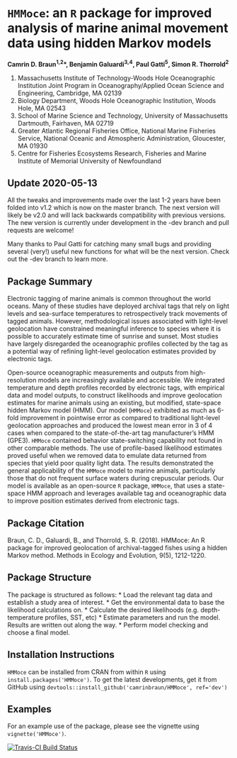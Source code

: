 `HMMoce`: an `R` package for improved analysis of marine animal movement
data using hidden Markov models
================

<!-- README.md is generated from README.Rmd. Please edit that file -->

**Camrin D. Braun<sup>1,2</sup>\*, Benjamin Galuardi<sup>3,4</sup>, Paul
Gatti<sup>5</sup>, Simon R. Thorrold<sup>2</sup>**

1.  Massachusetts Institute of Technology-Woods Hole Oceanographic
    Institution Joint Program in Oceanography/Applied Ocean Science and
    Engineering, Cambridge, MA 02139
2.  Biology Department, Woods Hole Oceanographic Institution, Woods
    Hole, MA 02543
3.  School of Marine Science and Technology, University of Massachusetts
    Dartmouth, Fairhaven, MA 02719
4.  Greater Atlantic Regional Fisheries Office, National Marine
    Fisheries Service, National Oceanic and Atmospheric Administration,
    Gloucester, MA 01930
5.  Centre for Fisheries Ecosystems Research, Fisheries and Marine
    Institute of Memorial University of Newfoundland

## Update 2020-05-13

All the tweaks and improvements made over the last 1-2 years have been
folded into v1.2 which is now on the master branch. The next version
will likely be v2.0 and will lack backwards compatibility with previous
versions. The new version is currently under development in the -dev
branch and pull requests are welcome\!

Many thanks to Paul Gatti for catching many small bugs and providing
several (very\!) useful new functions for what will be the next version.
Check out the -dev branch to learn more.

## Package Summary

Electronic tagging of marine animals is common throughout the world
oceans. Many of these studies have deployed archival tags that rely on
light levels and sea-surface temperatures to retrospectively track
movements of tagged animals. However, methodological issues associated
with light-level geolocation have constrained meaningful inference to
species where it is possible to accurately estimate time of sunrise and
sunset. Most studies have largely disregarded the oceanographic profiles
collected by the tag as a potential way of refining light-level
geolocation estimates provided by electronic tags.

Open-source oceanographic measurements and outputs from high-resolution
models are increasingly available and accessible. We integrated
temperature and depth profiles recorded by electronic tags, with
empirical data and model outputs, to construct likelihoods and improve
geolocation estimates for marine animals using an existing, but
modified, state-space hidden Markov model (HMM). Our model (`HMMoce`)
exhibited as much as 6-fold improvement in pointwise error as compared
to traditional light-level geolocation approaches and produced the
lowest mean error in 3 of 4 cases when compared to the state-of-the-art
tag manufacturer’s HMM (GPE3). `HMMoce` contained behavior
state-switching capability not found in other comparable methods. The
use of profile-based likelihood estimates proved useful when we removed
data to emulate data returned from species that yield poor quality light
data. The results demonstrated the general applicability of the `HMMoce`
model to marine animals, particularly those that do not frequent surface
waters during crepuscular periods. Our model is available as an
open-source `R` package, `HMMoce`, that uses a state-space HMM approach
and leverages available tag and oceanographic data to improve position
estimates derived from electronic tags.

## Package Citation

Braun, C. D., Galuardi, B., and Thorrold, S. R. (2018). HMMoce: An R
package for improved geolocation of archival-tagged fishes using a
hidden Markov method. Methods in Ecology and Evolution, 9(5), 1212-1220.

## Package Structure

The package is structured as follows: \* Load the relevant tag data and
establish a study area of interest. \* Get the environmental data to
base the likelihood calculations on. \* Calculate the desired
likelihoods (e.g. depth-temperature profiles, SST, etc) \* Estimate
parameters and run the model. Results are written out along the way. \*
Perform model checking and choose a final model.

## Installation Instructions

`HMMoce` can be installed from CRAN from within `R` using
`install.packages('HMMoce')`. To get the latest developments, get it
from GitHub using `devtools::install_github('camrinbraun/HMMoce',
ref='dev')`

## Examples

For an example use of the package, please see the vignette using
`vignette('HMMoce')`.

[![Travis-CI Build
Status](https://travis-ci.org/camrinbraun/HMMoce.svg?branch=master)](https://travis-ci.org/camrinbraun/HMMoce)

